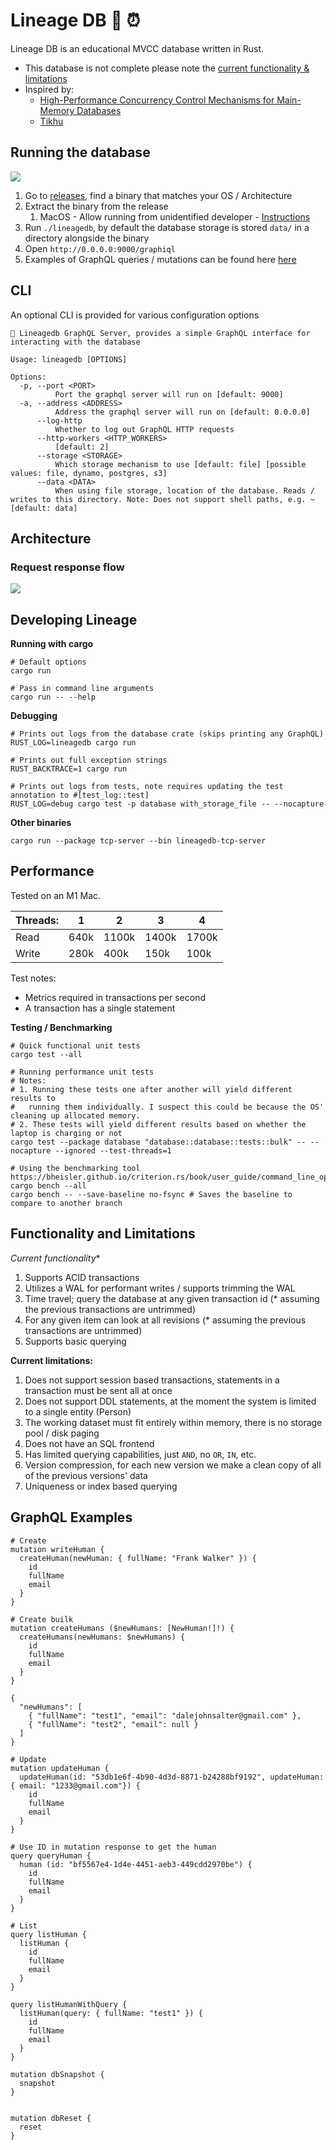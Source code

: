 # Lineage DB 🦀 ⏰

Lineage DB is an educational MVCC database written in Rust.

* This database is not complete please note the [current functionality & limitations](#functionality-and-limitations)
* Inspired by:
  * [High-Performance Concurrency Control
Mechanisms for Main-Memory Databases](https://vldb.org/pvldb/vol5/p298_per-akelarson_vldb2012.pdf)
  * [Tikhu](https://github.com/penberg/tihku)


## Running the database

![](images/graphiql.png?raw=true)


1. Go to [releases](https://github.com/Compulsed/lineagedb/releases), find a binary that matches your OS / Architecture
2. Extract the binary from the release
   1. MacOS - Allow running from unidentified developer - [Instructions](https://support.apple.com/guide/mac-help/open-a-mac-app-from-an-unidentified-developer-mh40616/mac)
3. Run `./lineagedb`, by default the database storage is stored `data/` in a directory alongside the binary
4. Open `http://0.0.0.0:9000/graphiql`
5. Examples of GraphQL queries / mutations can be found here [here](#graphql-examples)

## CLI

An optional CLI is provided for various configuration options

```
📀 Lineagedb GraphQL Server, provides a simple GraphQL interface for interacting with the database

Usage: lineagedb [OPTIONS]

Options:
  -p, --port <PORT>
          Port the graphql server will run on [default: 9000]
  -a, --address <ADDRESS>
          Address the graphql server will run on [default: 0.0.0.0]
      --log-http
          Whether to log out GraphQL HTTP requests
      --http-workers <HTTP_WORKERS>
          [default: 2]
      --storage <STORAGE>
          Which storage mechanism to use [default: file] [possible values: file, dynamo, postgres, s3]
      --data <DATA>
          When using file storage, location of the database. Reads / writes to this directory. Note: Does not support shell paths, e.g. ~ [default: data]
```
## Architecture

### Request response flow

![](images/request-responseflow.png?raw=true)

## Developing Lineage

**Running with cargo**

```
# Default options
cargo run 

# Pass in command line arguments
cargo run -- --help
```

**Debugging**

```
# Prints out logs from the database crate (skips printing any GraphQL)
RUST_LOG=lineagedb cargo run

# Prints out full exception strings
RUST_BACKTRACE=1 cargo run

# Prints out logs from tests, note requires updating the test annotation to #[test_log::test]
RUST_LOG=debug cargo test -p database with_storage_file -- --nocapture
```

**Other binaries**

```
cargo run --package tcp-server --bin lineagedb-tcp-server
```

## Performance

Tested on an M1 Mac.

| Threads: | 1    | 2     | 3     | 4     |
|----------|------|-------|-------|-------|
| Read     | 640k | 1100k | 1400k | 1700k |
| Write    | 280k | 400k  | 150k  | 100k  |

Test notes:
- Metrics required in transactions per second
- A transaction has a single statement

**Testing / Benchmarking**

```
# Quick functional unit tests
cargo test --all

# Running performance unit tests
# Notes:
# 1. Running these tests one after another will yield different results to
#   running them individually. I suspect this could be because the OS' cleaning up allocated memory.
# 2. These tests will yield different results based on whether the laptop is charging or not
cargo test --package database "database::database::tests::bulk" -- --nocapture --ignored --test-threads=1

# Using the benchmarking tool https://bheisler.github.io/criterion.rs/book/user_guide/command_line_options.html#baselines
cargo bench --all
cargo bench -- --save-baseline no-fsync # Saves the baseline to compare to another branch
```

## Functionality and Limitations

*Current functionality**
1. Supports ACID transactions
1. Utilizes a WAL for performant writes / supports trimming the WAL
1. Time travel; query the database at any given transaction id (* assuming the previous transactions are untrimmed)
1. For any given item can look at all revisions (* assuming the previous transactions are untrimmed)
1. Supports basic querying

**Current limitations:**
1. Does not support session based transactions, statements in a transaction must be sent all at once
1. Does not support DDL statements, at the moment the system is limited to a single entity (Person)
1. The working dataset must fit entirely within memory, there is no storage pool / disk paging
1. Does not have an SQL frontend
1. Has limited querying capabilities, just `AND`, no `OR`, `IN`, etc.
1. Version compression, for each new version we make a clean copy of all of the previous versions' data
1. Uniqueness or index based querying

## GraphQL Examples

```
# Create
mutation writeHuman {
  createHuman(newHuman: { fullName: "Frank Walker" }) {
    id
    fullName
    email
  }
}

# Create builk
mutation createHumans ($newHumans: [NewHuman!]!) {
  createHumans(newHumans: $newHumans) {
    id
    fullName
    email
  }
}

{
  "newHumans": [
    { "fullName": "test1", "email": "dalejohnsalter@gmail.com" },
    { "fullName": "test2", "email": null }
  ]
}

# Update
mutation updateHuman {
  updateHuman(id: "53db1e6f-4b90-4d3d-8871-b24288bf9192", updateHuman: { email: "1233@gmail.com"}) {
    id
    fullName
    email
  }
}

# Use ID in mutation response to get the human
query queryHuman {
  human (id: "bf5567e4-1d4e-4451-aeb3-449cdd2970be") {
    id
    fullName
    email
  }
}

# List
query listHuman {
  listHuman {
    id
    fullName
    email
  }
}

query listHumanWithQuery {
  listHuman(query: { fullName: "test1" }) {
    id
    fullName
    email
  }
}

mutation dbSnapshot {
  snapshot
}


mutation dbReset {
  reset
}
```